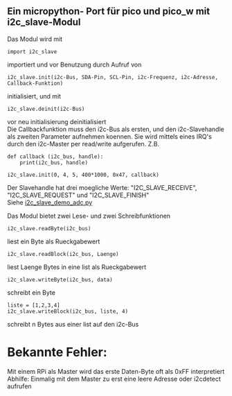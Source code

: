 ## Ein micropython- Port für pico und pico_w mit i2c_slave-Modul
Das Modul wird mit 
```
import i2c_slave
```
importiert und vor Benutzung durch Aufruf von
```
i2c_slave.init(i2c-Bus, SDA-Pin, SCL-Pin, i2c-Frequenz, i2c-Adresse, Callback-Funktion)
```
initialisiert, und mit
```
i2c_slave.deinit(i2c-Bus)
```
vor neu initialisierung deinitialisiert\
Die Callbackfunktion muss den i2c-Bus als ersten, und den i2c-Slavehandle als zweiten Parameter aufnehmen koennen. Sie wird mittels eines IRQ's durch den i2c-Master per read/write aufgerufen. Z.B.
```
def callback (i2c_bus, handle):
    print(i2c_bus, handle)

i2c_slave.init(0, 4, 5, 400*1000, 0x47, callback)
```
Der Slavehandle hat drei moegliche Werte: "I2C_SLAVE_RECEIVE", "I2C_SLAVE_REQUEST" und "I2C_SLAVE_FINISH"\
Siehe [i2c_slave_demo_adc.py](i2c_slave_demo_adc.py)

Das Modul bietet zwei Lese- und zwei Schreibfunktionen
```
i2c_slave.readByte(i2c_bus)
```
liest ein Byte als Rueckgabewert
```
i2c_slave.readBlock(i2c_bus, Laenge) 
```
liest Laenge Bytes in eine list als Rueckgabewert
```
i2c_slave.writeByte(i2c_bus, data)
```
schreibt ein Byte
```
liste = [1,2,3,4]
i2c_slave.writeBlock(i2c_bus, liste, 4)
```
schreibt n Bytes aus einer list auf den i2c-Bus

# Bekannte Fehler:
Mit einem RPi als Master wird das erste Daten-Byte oft als 0xFF interpretiert
Abhilfe: Einmalig mit dem Master zu erst eine leere Adresse oder i2cdetect aufrufen
